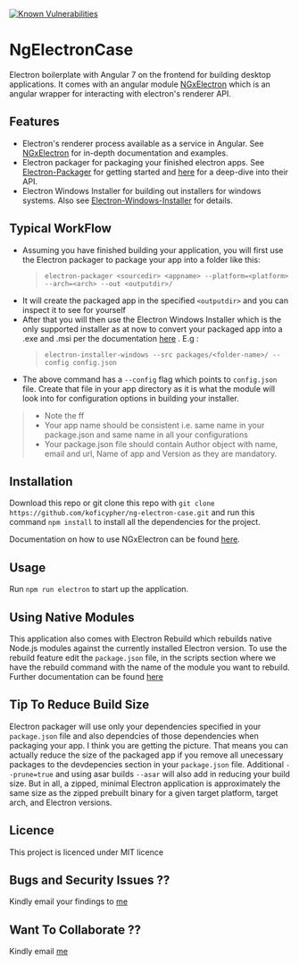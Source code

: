 [![Known Vulnerabilities](https://snyk.io/test/github/koficypher/ng-electron-case/badge.svg?targetFile=package.json)](https://snyk.io/test/github/koficypher/ng-electron-case?targetFile=package.json)

# NgElectronCase

Electron boilerplate with Angular 7 on the frontend for building desktop applications. It comes with an angular module [NGxElectron](https://github.com/ThorstenHans/ngx-electron) which is an angular wrapper for interacting with electron's renderer API.

## Features

- Electron's renderer process available as a service in Angular. See [NGxElectron](https://github.com/ThorstenHans/ngx-electron) for in-depth documentation and examples.
- Electron packager for packaging your finished electron apps. See [Electron-Packager](https://github.com/electron-userland/electron-packager) for getting started and [here](https://github.com/electron-userland/electron-packager/blob/master/docs/api.md) for a deep-dive into their API.
- Electron Windows Installer for building out installers for windows systems. Also see [Electron-Windows-Installer](https://github.com/electron-userland/electron-installer-windows) for details.


## Typical WorkFlow
- Assuming you have finished building your application, you will first use the Electron packager to package your app into a folder like this:
  > `electron-packager <sourcedir> <appname> --platform=<platform> --arch=<arch> --out <outputdir>/`
- It will create the packaged app in the specified `<outputdir>` and you can inspect it to see for yourself
- After that you will then use the Electron Windows Installer which is the only supported installer as at now to convert your packaged app into a .exe and .msi per the documentation [here](https://github.com/electron-userland/electron-installer-windows) . E.g :
  > `electron-installer-windows --src packages/<folder-name>/ --config config.json`
- The above command has a `--config` flag which points to `config.json` file. Create that file in your app directory as it is what the module will look into for configuration options in building your installer.

> - Note the ff
> - Your app name should be consistent i.e. same name in your package.json and same name in all your configurations
> - Your package.json file should contain Author object with name, email and url, Name of app and Version as they are mandatory.



## Installation

Download this repo or git clone this repo with `git clone https://github.com/koficypher/ng-electron-case.git` and run
this command `npm install` to install all the dependencies for the project.

Documentation on how to use NGxElectron can be found [here](https://github.com/ThorstenHans/ngx-electron).

## Usage

Run `npm run electron` to start up the application.

## Using Native Modules

This application also comes with Electron Rebuild which rebuilds native Node.js modules against the currently installed Electron version. To use the rebuild feature edit the `package.json` file, in the scripts section where we have the rebuild command with the name of the module you want to rebuild. Further documentation can be found [here](https://github.com/electron/electron-rebuild)

## Tip To Reduce Build Size

Electron packager will use only your dependencies specified in your `package.json` file and also dependcies of those dependencies when packaging your app. I think you are getting the picture. That means you can actually reduce the size of the packaged app if you remove all unecessary packages to the devdepencies section in your `package.json` file. Additional `--prune=true` and using asar builds `--asar` will also add in reducing your build size. But in all, a zipped, minimal Electron application is approximately the same size as the zipped prebuilt binary for a given target platform, target arch, and Electron versions.

## Licence

This project is licenced under MIT licence

## Bugs and Security Issues ??

Kindly email your findings to [me](mailto:skcypher6@gmail.com)

## Want To Collaborate ??

Kindly email [me](mailto:skcypher6@gmail.com)



